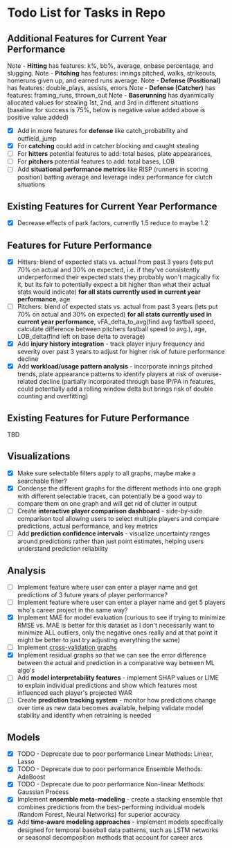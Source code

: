 # Todo List for Tasks in Repo

## Additional Features for Current Year Performance

Note - **Hitting** has features: k%, bb%, average, onbase percentage, and slugging.
Note - **Pitching** has features: innings pitched, walks, strikeouts, homeruns given up, and earned runs average.
Note - **Defense (Positional)** has features: double_plays, assists, errors
Note - **Defense (Catcher)** has features: framing_runs, thrown_out
Note - **Baserunning** has dyanmically allocated values for stealing 1st, 2nd, and 3rd in different situations (baseline for success is 75%, below is negative value added above is positive value added)

- [X] Add in more features for **defense** like catch_probability and outfield_jump
- [X] For **catching** could add in catcher blocking and caught stealing
- [ ] For **hitters** potential features to add: total bases, plate appearances,
- [ ] For **pitchers** potential features to add: total bases, LOB
- [ ] Add **situational performance metrics** like RISP (runners in scoring position) batting average and leverage index performance for clutch situations

## Existing Features for Current Year Performance

- [x] Decrease effects of park factors, currently 1.5 reduce to maybe 1.2

## Features for Future Performance

- [X] Hitters: blend of expected stats vs. actual from past 3 years (lets put 70% on actual and 30% on expected, i.e. if they've consistently underperformed their expected stats they probably won't magically fix it, but its fair to potentially expect a bit higher than what their actual stats would indicate) **for all stats currently used in current year performance**, age
- [ ] Pitchers: blend of expected stats vs. actual from past 3 years (lets put 70% on actual and 30% on expected) **for all stats currently used in current year performance**, vFA_delta_to_avg(find avg fastball speed, calculate difference between pitchers fastball speed to avg.), age, LOB_delta(find left on base delta to average)
- [X] Add **injury history integration** - track player injury frequency and severity over past 3 years to adjust for higher risk of future performance decline
- [x] Add **workload/usage pattern analysis** - incorporate innings pitched trends, plate appearance patterns to identify players at risk of overuse-related decline (partially incorporated through base IP/PA in features, could potentially add a rolling window delta but brings risk of double counting and overfitting)

## Existing Features for Future Performance

TBD

## Visualizations

- [x] Make sure selectable filters apply to all graphs, maybe make a searchable filter?
- [x] Condense the different graphs for the different methods into one graph with different selectable traces, can potentially be a good way to compare them on one graph and will get rid of clutter in output
- [ ] Create **interactive player comparison dashboard** - side-by-side comparison tool allowing users to select multiple players and compare predictions, actual performance, and key metrics
- [ ] Add **prediction confidence intervals** - visualize uncertainty ranges around predictions rather than just point estimates, helping users understand prediction reliability

## Analysis

- [ ] Implement feature where user can enter a player name and get predictions of 3 future years of player performance?
- [ ] Implement feature where user can enter a player name and get 5 players who's career project in the same way?
- [x] Implement MAE for model evaluation (curious to see if trying to minimize RMSE vs. MAE is better for this dataset as I don't necessarily want to minimize ALL outliers, only the negative ones really and at that point it might be better to just try adjusting everything the same)
- [ ] Implement [cross-validation graphs](https://scikit-learn.org/stable/modules/cross_validation.html)
- [x] Implement residual graphs so that we can see the error difference between the actual and prediction in a comparative way between ML algo's
- [ ] Add **model interpretability features** - implement SHAP values or LIME to explain individual predictions and show which features most influenced each player's projected WAR
- [ ] Create **prediction tracking system** - monitor how predictions change over time as new data becomes available, helping validate model stability and identify when retraining is needed

## Models

- [x] TODO - Deprecate due to poor performance Linear Methods: Linear, Lasso
- [x] TODO - Deprecate due to poor performance Ensemble Methods: AdaBoost
- [x] TODO - Deprecate due to poor performance Non-linear Methods: Gaussian Process
- [X] Implement **ensemble meta-modeling** - create a stacking ensemble that combines predictions from the best-performing individual models (Random Forest, Neural Networks) for superior accuracy
- [X] Add **time-aware modeling approaches** - implement models specifically designed for temporal baseball data patterns, such as LSTM networks or seasonal decomposition methods that account for career arcs
